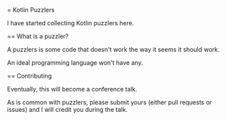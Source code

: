 = Kotlin Puzzlers

I have started collecting Kotlin puzzlers here.

== What is a puzzler?
 
A puzzlers is some code that doesn't work the way it seems it should work.

An ideal programming language won't have any.

== Contributing

Eventually, this will become a conference talk.

As is common with puzzlers, please submit yours (either pull requests or issues) and I will credit you during the talk.
